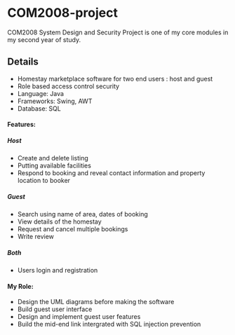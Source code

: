 # COM2008-project
COM2008 System Design and Security Project is one of my core modules in my second year of study.

## Details
- Homestay marketplace software for two end users : host and guest
- Role based access control security
- Language: Java
- Frameworks: Swing, AWT
- Database: SQL

#### Features:
##### Host
- Create and delete listing
- Putting available facilities
- Respond to booking and reveal contact information and property location to booker
##### Guest
- Search using name of area, dates of booking
- View details of the homestay
- Request and cancel multiple bookings
- Write review
##### Both
- Users login and registration

#### My Role:
- Design the UML diagrams before making the software
- Build guest user interface
- Design and implement guest user features
- Build the mid-end link intergrated with SQL injection prevention
